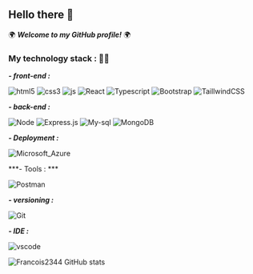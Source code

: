 ## Hello there 👋

🌍 ***Welcome to my GitHub profile!*** 🌍

### My technology stack : 🧑‍💻

***- front-end :*** 

![html5](https://img.shields.io/badge/HTML5-E34F26?style=for-the-badge&logo=html5&logoColor=white)
![css3](https://img.shields.io/badge/CSS3-1572B6?style=for-the-badge&logo=css3&logoColor=white)
![js](https://img.shields.io/badge/JavaScript-F7DF1E?style=for-the-badge&logo=javascript&logoColor=black)
![React](https://img.shields.io/badge/React-20232A?style=for-the-badge&logo=react&logoColor=61DAFB)
![Typescript](https://img.shields.io/badge/TypeScript-007ACC?style=for-the-badge&logo=typescript&logoColor=white)
![Bootstrap](https://img.shields.io/badge/Bootstrap-563D7C?style=for-the-badge&logo=bootstrap&logoColor=white)
![TaillwindCSS](https://img.shields.io/badge/Tailwind_CSS-38B2AC?style=for-the-badge&logo=tailwind-css&logoColor=white)


***- back-end :***

![Node](https://img.shields.io/badge/Node.js-43853D?style=for-the-badge&logo=node.js&logoColor=white)
![Express.js](https://img.shields.io/badge/Express.js-404D59?style=for-the-badge&logo=express&logoColor=white)
![My-sql](https://img.shields.io/badge/MySQL-00000F?style=for-the-badge&logo=mysql&logoColor=white)
![MongoDB](https://img.shields.io/badge/MongoDB-4EA94B?style=for-the-badge&logo=mongodb&logoColor=white)

***- Deployment :***

![Microsoft_Azure](https://img.shields.io/badge/Microsoft_Azure-0089D6?style=for-the-badge&logo=microsoft-azure&logoColor=white)

***- Tools : ***

![Postman](https://img.shields.io/badge/Postman-FF6C37?style=for-the-badge&logo=Postman&logoColor=white)


***- versioning :***

![Git](https://img.shields.io/badge/-Git-black?style=plastic&logo=git)

***- IDE :*** 

![vscode](https://img.shields.io/badge/-VS%20Code-black?style=plastic&logo=visual-studio-code)

![Francois2344 GitHub stats](https://github-readme-stats.vercel.app/api?username=Francois2344&theme=synthwave)
